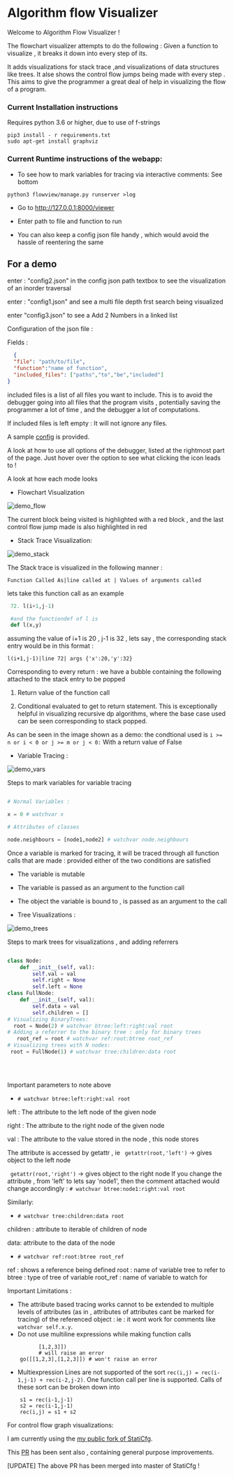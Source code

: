 # Algorithm flow Visualizer


Welcome to Algorithm Flow Visualizer ! 

The flowchart visualizer attempts to do the following : Given a function to visualize , it breaks it down into every step of its.

It adds visualizations for stack trace ,and visualizations of data structures like trees.
It alse shows the control flow jumps being made with every step . This aims to give the programmer a great deal of help in 
visualizing the flow of a program.


### Current Installation instructions

Requires python 3.6 or higher, due to use of f-strings

```
pip3 install - r requirements.txt
sudo apt-get install graphviz
```

### Current Runtime instructions of the webapp:

* To see how to mark variables for tracing via interactive comments: See bottom


``` 
python3 flowview/manage.py runserver >log
```

* Go to http://127.0.0.1:8000/viewer
    
* Enter path to file and function to run

* You can also keep a config json file handy , which would avoid the hassle of reentering the same 


## For a demo 

 enter : "config2.json"  in the config json path textbox to see the visualization of an inorder traversal 

 enter : "config1.json" and see a multi file depth frst search being visualized 

 enter "config3.json" to see a Add 2 Numbers in a linked list

Configuration of the json file :

Fields :
```json
  {
  "file": "path/to/file",
  "function":"name of function",
  "included_files": ["paths","to","be","included"]
}
```
included files is a list of all files you want to include. This is to avoid the debugger going into all files that the program visits , potentially saving the programmer a lot of time , and the debugger a lot of computations.

If included files is left empty : It will not ignore any files.

A sample [config](config1.json) is provided.

A look at how to use all options of the debugger, listed at the rightmost part of the page. Just hover over the option to see what clicking the icon leads to !

A look at how each mode looks 

* Flowchart Visualization

![demo_flow](flowchart_demo.png)


The current block being visited is highlighted with a red block
 , and the last control flow jump made is also highlighted in red

* Stack Trace Visualization:

![demo_stack](stack_demo.png)

The Stack trace is visualized in the following manner :
```
Function Called As|line called at | Values of arguments called
```

lets take this function call as an example 
```python
 72. l(i+1,j-1)

 #and the functiondef of l is 
 def l(x,y)
```
assuming the value of i+1 is 20 , j-1 is 32 , lets say , the corresponding stack entry would be in this format :

```
l(i+1,j-1)|line 72| args {'x':20,'y':32}
```
Corresponding to every return : we have a bubble containing the following attached to the stack entry to be popped

1. Return value of the function call

2. Conditional evaluated to get to return statement. This is exceptionally helpful in visualizing recursive dp algorithms, where the base case used can be seen corresponding to stack popped.

As can be seen in the image shown as a demo: the condtional used is ``` i >= n or i < 0 or j >= m or j < 0: ```
With a return value of False

* Variable Tracing :

![demo_vars](variable_demo.png)

Steps to mark variables for variable tracing 
    

```python

# Normal Variables :

x = 0 # watchvar x

# Attributes of classes 

node.neighbours = [node1,node2] # watchvar node.neighbours
```


Once a variable is marked for tracing, it will be traced through all function calls that are made : provided either of the two conditions are satisfied 

* The variable is mutable 

* The variable is passed as an argument to the function call

* The object the variable is bound to , is passed as an argument to the call




* Tree Visualizations : 

![demo_trees](tree_demo.png)

Steps to mark trees for visualizations , and adding referrers
    
```python

class Node:
    def __init__(self, val):
        self.val = val
        self.right = None
        self.left = None
class FullNode:
    def __init__(self, val):
        self.data = val
        self.children = []
# Visualizing BinaryTrees:
  root = Node(2) # watchvar btree:left:right:val root
# Adding a referrer to the binary tree : only for binary trees
   root_ref = root # watchvar ref:root:btree root_ref
# Visualizing trees with N nodes:
 root = FullNode(1) # watchvar tree:children:data root
   
   
     
```
   Important parameters to note above
   
   * ```# watchvar btree:left:right:val root```
   
   left : The attribute to the left node of the given node
   
   right : The attribute to the right node of the given node
   
   val : The attribute to the value stored in the node , this node stores 
   
   The attribute is accessed by getattr , ie
   ``` getattr(root,'left')``` -> gives object to the left node
   
   ``` getattr(root,'right')``` -> gives object to the right node
   If you change the attribute , from 'left' to lets say 'node1', then the comment attached would change 
   accordingly : ```# watchvar btree:node1:right:val root```
   
   Similarly:
   
   * ```# watchvar tree:children:data root``` 
   
   children : attribute to iterable of children of node
   
   data: attribute to the data of the node
   
   * ```# watchvar ref:root:btree root_ref```
   
   ref : shows a reference being defined
   root : name of variable tree to refer to 
   btree : type of tree of variable
   root_ref : name of variable to watch for

Important Limitations :

* The attribute based tracing works cannot to be extended to multiple levels of attributes (as in , attributes of attributes cant be marked for tracing) of the referenced object :
 ie : it wont work for comments like ```watchvar self.x.y```.
* Do not use multiline expressions while making function calls
``` go([[1,2,3],
          [1,2,3]])
          # will raise an error
    go([[1,2,3],[1,2,3]]) # won't raise an error
```
* Multiexpression Lines are not supported  of the sort ```rec(i,j) = rec(i-1,j-1) + rec(i-2,j-2)```.
One function call per line is supported. Calls of these sort can be broken down into

``` 
    s1 = rec(i-1,j-1) 
    s2 = rec(i-1,j-1)
    rec(i,j) = s1 + s2
```

For control flow graph visualizations: 

I am currently using the [my public fork of StatiCfg](https://github.com/vishwesh-D-kumar/staticfg).

This [PR](https://github.com/coetaur0/staticfg/pull/13) has been sent also , containing general purpose improvements.

[UPDATE] The above PR has been merged into master of StatiCfg !

 